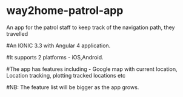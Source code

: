 # way2home-patrol-app
An app for the patrol staff to keep track of the navigation path, they travelled

#An IONIC 3.3 with Angular 4 application.

#It supports 2 platforms - iOS,Android.

#The app has features including - Google map with current location, Location tracking, plotting tracked locations etc

#NB: The feature list will be bigger as the app grows.
